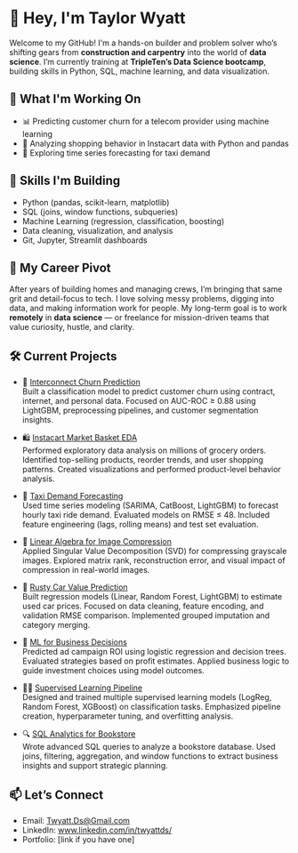 # 👋 Hey, I'm Taylor Wyatt

Welcome to my GitHub! I'm a hands-on builder and problem solver who’s shifting gears from **construction and carpentry** into the world of **data science**. I’m currently training at **TripleTen’s Data Science bootcamp**, building skills in Python, SQL, machine learning, and data visualization.

## 🚀 What I'm Working On
- 📊 Predicting customer churn for a telecom provider using machine learning
- 🛒 Analyzing shopping behavior in Instacart data with Python and pandas
- 🧠 Exploring time series forecasting for taxi demand

## 🔧 Skills I'm Building
- Python (pandas, scikit-learn, matplotlib)
- SQL (joins, window functions, subqueries)
- Machine Learning (regression, classification, boosting)
- Data cleaning, visualization, and analysis
- Git, Jupyter, Streamlit dashboards

## 🧭 My Career Pivot
After years of building homes and managing crews, I’m bringing that same grit and detail-focus to tech. I love solving messy problems, digging into data, and making information work for people. My long-term goal is to work **remotely** in **data science** — or freelance for mission-driven teams that value curiosity, hustle, and clarity.

## 🛠️ Current Projects

- 🧠 [Interconnect Churn Prediction](./Churn%20Prediction%20Project)  
  Built a classification model to predict customer churn using contract, internet, and personal data. Focused on AUC-ROC ≥ 0.88 using LightGBM, preprocessing pipelines, and customer segmentation insights.

- 🛍️ [Instacart Market Basket EDA](./Instacart%20EDA%20Project)  
  Performed exploratory data analysis on millions of grocery orders. Identified top-selling products, reorder trends, and user shopping patterns. Created visualizations and performed product-level behavior analysis.

- 🚕 [Taxi Demand Forecasting](./Time%20Series%20Taxi%20Project)  
  Used time series modeling (SARIMA, CatBoost, LightGBM) to forecast hourly taxi ride demand. Evaluated models on RMSE ≤ 48. Included feature engineering (lags, rolling means) and test set evaluation.

- 🧮 [Linear Algebra for Image Compression](./Linear%20Alg%20Project)  
  Applied Singular Value Decomposition (SVD) for compressing grayscale images. Explored matrix rank, reconstruction error, and visual impact of compression in real-world images.

- 🚗 [Rusty Car Value Prediction](./Rusty%20Car%20sales%20Project)  
  Built regression models (Linear, Random Forest, LightGBM) to estimate used car prices. Focused on data cleaning, feature encoding, and validation RMSE comparison. Implemented grouped imputation and category merging.

- 💼 [ML for Business Decisions](./ML%20in%20Business%20Project)  
  Predicted ad campaign ROI using logistic regression and decision trees. Evaluated strategies based on profit estimates. Applied business logic to guide investment choices using model outcomes.

- 🧑‍💻 [Supervised Learning Pipeline](./Supervised%20Learning%20Project)  
  Designed and trained multiple supervised learning models (LogReg, Random Forest, XGBoost) on classification tasks. Emphasized pipeline creation, hyperparameter tuning, and overfitting analysis.

- 🔍 [SQL Analytics for Bookstore](./SQL%20Project)  
  Wrote advanced SQL queries to analyze a bookstore database. Used joins, filtering, aggregation, and window functions to extract business insights and support strategic planning.



## 📫 Let’s Connect
- Email: Twyatt.Ds@Gmail.com
- LinkedIn: www.linkedin.com/in/twyattds/
- Portfolio: [link if you have one]






















